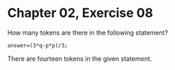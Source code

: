 # Chapter 02, Exercise 08

How many tokens are there in the following statement?  
```
answer=(3*q-p*p)/3;  
```
There are fourteen tokens in the given statement.  
